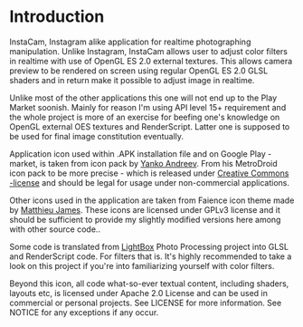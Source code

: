 Introduction
============

InstaCam, Instagram alike application for realtime photographing manipulation. Unlike Instagram,
InstaCam allows user to adjust color filters in realtime with use of OpenGL ES 2.0 external
textures. This allows camera preview to be rendered on screen using regular OpenGL ES 2.0
GLSL shaders and in return make it possible to adjust image in realtime.

Unlike most of the other applications this one will not end up to the Play Market soonish.
Mainly for reason I'm using API level 15+ requirement and the whole project is more of
an exercise for beefing one's knowledge on OpenGL external OES textures and RenderScript.
Latter one is supposed to be used for final image constitution eventually.

Application icon used within .APK installation file and on Google Play -market, is taken
from icon pack by [Yanko Andreev](http://yankoa.deviantart.com/). From his MetroDroid
icon pack to be more precise - which is released under
[Creative Commons -license](http://creativecommons.org/licenses/by-nc-nd/3.0/) and
should be legal for usage under non-commercial applications.

Other icons used in the application are taken from Faience icon theme made by
[Matthieu James](http://tiheum.deviantart.com/). These icons are licensed under
GPLv3 license and it should be sufficient to provide my slightly modified versions
here among with other source code..

Some code is translated from [LightBox](https://github.com/lightbox/PhotoProcessing)
Photo Processing project into GLSL and RenderScript code. For filters that is. It's
highly recommended to take a look on this project if you're into familiarizing
yourself with color filters.

Beyond this icon, all code what-so-ever textual content, including shaders, layouts etc,
is licensed under Apache 2.0 License and can be used in commercial or personal projects.
See LICENSE for more information. See NOTICE for any exceptions if any occur.

